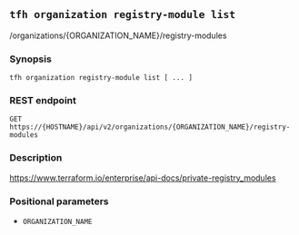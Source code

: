 ## `tfh organization registry-module list`

/organizations/{ORGANIZATION_NAME}/registry-modules

### Synopsis

    tfh organization registry-module list [ ... ]

### REST endpoint

    GET https://{HOSTNAME}/api/v2/organizations/{ORGANIZATION_NAME}/registry-modules

### Description

https://www.terraform.io/enterprise/api-docs/private-registry_modules

### Positional parameters

* `ORGANIZATION_NAME`

